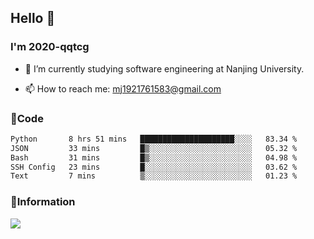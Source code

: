 ## Hello 👋


### I'm 2020-qqtcg

- 🔭 I’m currently studying software engineering at Nanjing University. 
<!-- - 🌱 I’m currently learning MLsys and -->
<!-- - 👯 I’m looking to collaborate on ... -->
<!-- - 🤔 I’m looking for help with ... -->
<!-- - 💬 Ask me about ... -->
- 📫 How to reach me: mj1921761583@gmail.com
<!-- - 😄 Pronouns: ... -->
<!-- - ⚡ Fun fact: ... -->

### 🌱Code
<!--START_SECTION:waka-->

```txt
Python       8 hrs 51 mins   █████████████████████░░░░   83.34 %
JSON         33 mins         █▒░░░░░░░░░░░░░░░░░░░░░░░   05.32 %
Bash         31 mins         █▒░░░░░░░░░░░░░░░░░░░░░░░   04.98 %
SSH Config   23 mins         █░░░░░░░░░░░░░░░░░░░░░░░░   03.62 %
Text         7 mins          ▒░░░░░░░░░░░░░░░░░░░░░░░░   01.23 %
```

<!--END_SECTION:waka-->

### 💬Information
![](https://github-readme-stats.vercel.app/api?username=2020-qqtcg&theme=buefy&hide_border=false)


<!-- <div align="center"> <img src="https://github-readme-activity-graph.vercel.app/graph?username=2020-qqtcg&theme=minimal" /> </div> -->


